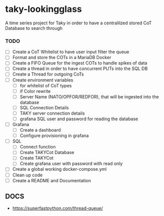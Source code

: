# taky-lookingglass
A time series project for Taky in order to have a centralilzed stored CoT Database to search through

### TODO
- [ ] Create a CoT Whitelist to have user input filter the queue
- [ ] Format and store the COTs in a MariaDB Docker
- [ ] Create a FIFO Queue for the ingest COTs to handle spikes of data
- [ ] Create a thread in order to have concurrent PUTs into the SQL DB
- [ ] Create a Thread for outgoing CoTs
- [ ] Create environment variables
    - [ ] for whitelist of CoT types
    - [ ] if Color rewrite
    - [ ] Server Name (NATO/OPFOR/REDFOR), that will be ingested into the database
    - [ ] SQL Connection Details
    - [ ] TAKY server connection details
    - [ ] grafana SQL user and password for reading the database
- [ ] Grafana
    - [ ] Create a dashboard
    - [ ] Configure provisioning in grafana
- [ ] SQL
    - [ ] Connect function
    - [ ] Create TAKYCot Database
    - [ ] Create TAKYCot 
    - [ ] Create grafana user with password with read only
- [ ] Create a global working docker-compose.yml
- [ ] Clean up code
- [ ] Create a README and Documentation

## DOCS
- https://superfastpython.com/thread-queue/